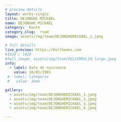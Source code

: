 ```yaml
---
# preview details
layout: works-single
title: DEJONGHE MICKAEL
name: DEJONGHE MICKAEL
category:  Route
category_slug:  road
image: assets/img/team/DEJONGHEMICKAEL_1.jpeg

# full details
live_preview: https://bslthemes.com
#1920 / 1020
#full_image: assets/img/team/FELIXMOULIN_large.jpeg
info:
  - label: Date de naissance
    value: 16/01/1985
 #- label: Catégorie 
 #   value: 3ème

gallery:
  - assets/img/team/DEJONGHEMICKAEL_1.jpeg
  - assets/img/team/DEJONGHEMICKAEL_2.jpeg
  - assets/img/team/DEJONGHEMICKAEL_3.jpeg
  - assets/img/team/DEJONGHEMICKAEL_4.jpeg

---
```

